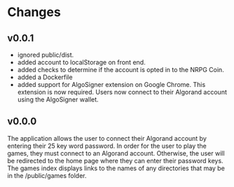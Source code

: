 # Changes

## v0.0.1

* ignored public/dist.
* added account to localStorage on front end.
* added checks to determine if the account is opted in to the NRPG Coin.
* added a Dockerfile
* added support for AlgoSigner extension on Google Chrome. This extension is now required. Users now connect to their Algorand account using the AlgoSigner wallet.

## v0.0.0

The application allows the user to connect their Algorand account by entering their 25 key word password. 
In order for the user to play the games, they must connect to an Algorand account. Otherwise, the user
will be redirected to the home page where they can enter their password keys. The games index displays 
links to the names of any directories that may be in the /public/games folder.